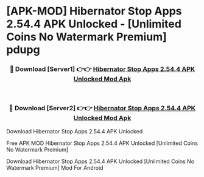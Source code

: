 # [APK-MOD] Hibernator  Stop Apps 2.54.4 APK Unlocked - [Unlimited Coins No Watermark Premium] pdupg



<div align="center">
<h3>🔴 Download [Server1] 👉👉 <a href="https://momento.my/?title=Hibernator__Stop_Apps_2.54.4_APK_Unlocked">Hibernator  Stop Apps 2.54.4 APK Unlocked Mod Apk</a></h3><br>

<h3>🔴 Download [Server2] 👉👉 <a href="https://momento.my/?title=Hibernator__Stop_Apps_2.54.4_APK_Unlocked">Hibernator  Stop Apps 2.54.4 APK Unlocked Mod Apk</a></h3>
</div>



Download Hibernator  Stop Apps 2.54.4 APK Unlocked 

Free APK MOD Hibernator  Stop Apps 2.54.4 APK Unlocked [Unlimited Coins No Watermark Premium]

Download Hibernator  Stop Apps 2.54.4 APK Unlocked [Unlimited Coins No Watermark Premium] Mod For Android
